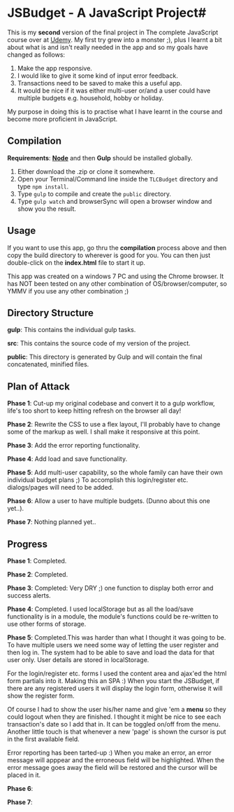 # JSBudget - A JavaScript Project#

This is my **second** version of the final project in The complete JavaScript course over at [Udemy](http://udemy.com).  My first try grew into a monster ;), plus I learnt a bit about what is and isn't really needed in the app and so my goals have changed as follows:

1. Make the app responsive.
2. I would like to give it some kind of input error feedback.
3. Transactions need to be saved to make this a useful app.
4. It would be nice if it was either multi-user or/and a user could have multiple budgets e.g. household, hobby or holiday.

My purpose in doing this is to practise what I have learnt in the course and become more proficient in JavaScript.

## Compilation ##

**Requirements**: [**Node**](https://nodejs.org/) and then **Gulp** should be installed globally.

1. Either download the .zip or clone it somewhere.
1. Open your Terminal/Command line inside the `TLCBudget` directory and type `npm install`.
2. Type `gulp` to compile and create the `public` directory.
3. Type `gulp watch` and browserSync will open a browser window and show you the result.

## Usage ##

If you want to use this app, go thru the **compilation** process above and then copy the build directory to wherever is good for you. You can then just double-click on the **index.html** file to start it up.

This app was created on a windows 7 PC and using the Chrome browser. It has NOT been tested on any other combination of OS/browser/computer, so YMMV if you use any other combination ;)



## Directory Structure ##
**gulp**: This contains the individual gulp tasks.

**src**: This contains the source code of my version of the project.

**public**: This directory is generated by Gulp and will contain the final concatenated, minified files.

## Plan of Attack ##

**Phase 1**: Cut-up my original codebase and convert it to a gulp workflow, life's too short to keep hitting refresh on the browser all day!

**Phase 2**: Rewrite the CSS to use a flex layout, I'll probably have to change some of the markup as well. I shall make it responsive at this point.

**Phase 3**: Add the error reporting functionality.

**Phase 4**: Add load and save functionality.

**Phase 5**: Add multi-user capability, so the whole family can have their own individual budget plans ;) To accomplish this login/register etc. dialogs/pages will need to be added.

**Phase 6**: Allow a user to have multiple budgets. (Dunno about this one yet..).

**Phase 7**: Nothing planned yet..

## Progress ##

**Phase 1**: Completed.

**Phase 2**: Completed.

**Phase 3**: Completed: Very DRY ;) one function to display both error and success alerts.

**Phase 4**: Completed. I used localStorage but as all the load/save functionality is in a module, the module's functions could be re-written to use other forms of storage.

**Phase 5**: Completed.This was harder than what I thought it was going to be. To have multiple users we need some way of letting the user register and then log in. The system had to be able to save and load the data for that user only. User details are stored in localStorage.

For the login/register etc. forms I used the content area and ajax'ed the html form partials into it. Making this an SPA :) When you start the JSBudget, if there are any registered users it will display the login form, otherwise it will show the register form. 

Of course I had to show the user his/her name and give 'em a **menu** so they could logout when they are finished. I thought it might be nice to see each transaction's date so I add that in. It can be toggled on/off from the menu. Another little touch is that whenever a new 'page' is shown the cursor is put in the first available field.

Error reporting has been tarted-up :) When you make an error, an error message will apppear and the erroneous field will be highlighted. When the error message goes away the field will be restored and the cursor will be placed in it.


**Phase 6**: 

**Phase 7**: 